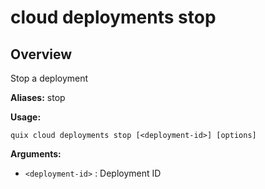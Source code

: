 # cloud deployments stop

## Overview

Stop a deployment

**Aliases:** stop

**Usage:**

```
quix cloud deployments stop [<deployment-id>] [options]
```

**Arguments:**

- `<deployment-id>` : Deployment ID


